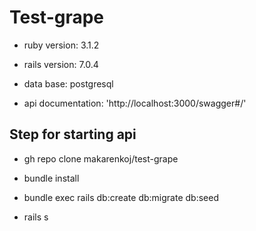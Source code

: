 Test-grape
===

* ruby version: 3.1.2

* rails version: 7.0.4

* data base: postgresql

* api documentation: 'http://localhost:3000/swagger#/'

Step for starting api
-

* gh repo clone makarenkoj/test-grape

* bundle install

* bundle exec rails db:create db:migrate db:seed

* rails s
